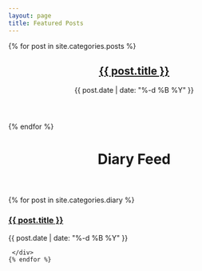 ```yaml
--- 
layout: page
title: Featured Posts
---
```

<div class="home">
  {% for post in site.categories.posts %}
  <article class="preview">
    <header>
     <a href="{{ post.url | prepend: site.baseurl }}">
	     <h1>{{ post.title }}</h1>
     </a>
     <time datetime="{{ post.date | date: " %Y-%m-%d " }}">
       {{ post.date | date: "%-d %B %Y" }}
     </time>
    </header>
  </article>
  {% endfor %}
  <div class="feed-container">
    <header>
      <h1>Diary Feed</h1>
    </header>
    {% for post in site.categories.diary %}
    <div class="feed">
    <a href="{{ post.url | prepend: site.baseurl }}">
	      <h3>{{ post.title }}</h3>
      </a>
      <time datetime="{{ post.date | date: " %Y-%m-%d " }}">
        {{ post.date | date: "%-d %B %Y" }}
      </time>
      
     </div>
    {% endfor %}
  </div>
</div>

